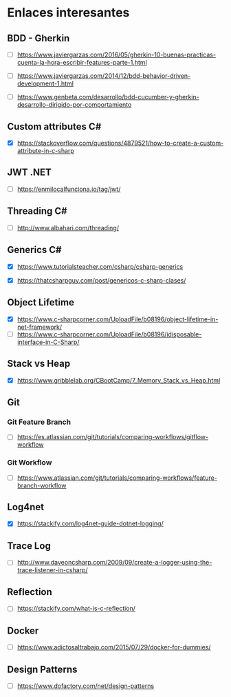 # Enlaces interesantes

## BDD - Gherkin

- [ ] https://www.javiergarzas.com/2016/05/gherkin-10-buenas-practicas-cuenta-la-hora-escribir-features-parte-1.html

- [ ] https://www.javiergarzas.com/2014/12/bdd-behavior-driven-development-1.html

- [ ] https://www.genbeta.com/desarrollo/bdd-cucumber-y-gherkin-desarrollo-dirigido-por-comportamiento

## Custom attributes C#

- [x] https://stackoverflow.com/questions/4879521/how-to-create-a-custom-attribute-in-c-sharp

## JWT .NET 

- [ ] https://enmilocalfunciona.io/tag/jwt/

## Threading C#

- [ ] http://www.albahari.com/threading/

## Generics C#

- [x] https://www.tutorialsteacher.com/csharp/csharp-generics

- [x] https://thatcsharpguy.com/post/genericos-c-sharp-clases/

## Object Lifetime

- [x] https://www.c-sharpcorner.com/UploadFile/b08196/object-lifetime-in-net-framework/
- [ ] https://www.c-sharpcorner.com/UploadFile/b08196/idisposable-interface-in-C-Sharp/

## Stack vs Heap

- [x] https://www.gribblelab.org/CBootCamp/7_Memory_Stack_vs_Heap.html

## Git

### Git Feature Branch

- [ ] https://es.atlassian.com/git/tutorials/comparing-workflows/gitflow-workflow

### Git Workflow

- [ ] https://www.atlassian.com/git/tutorials/comparing-workflows/feature-branch-workflow

## Log4net

- [x] https://stackify.com/log4net-guide-dotnet-logging/

## Trace Log

- [ ] http://www.daveoncsharp.com/2009/09/create-a-logger-using-the-trace-listener-in-csharp/

## Reflection

- [ ] https://stackify.com/what-is-c-reflection/

## Docker

- [ ] https://www.adictosaltrabajo.com/2015/07/29/docker-for-dummies/

## Design Patterns

- [ ] https://www.dofactory.com/net/design-patterns
